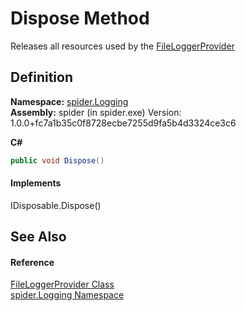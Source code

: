 # Dispose Method


Releases all resources used by the <a href="766254ba-0650-100f-fc12-5c57425cae26">FileLoggerProvider</a>



## Definition
**Namespace:** <a href="025fefbc-de74-8290-81fc-7e83b8983331">spider.Logging</a>  
**Assembly:** spider (in spider.exe) Version: 1.0.0+fc7a1b35c0f8728ecbe7255d9fa5b4d3324ce3c6

**C#**
``` C#
public void Dispose()
```



#### Implements
IDisposable.Dispose()  


## See Also


#### Reference
<a href="766254ba-0650-100f-fc12-5c57425cae26">FileLoggerProvider Class</a>  
<a href="025fefbc-de74-8290-81fc-7e83b8983331">spider.Logging Namespace</a>  
